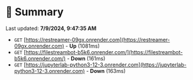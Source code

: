 # 📖 Summary
Last updated: **7/9/2024, 9:47:35 AM**

- `GET` [https://restreamer-09gx.onrender.com](https://restreamer-09gx.onrender.com) - **Up** (1081ms)
- `GET` [https://filestreambot-b5k6.onrender.com/](https://filestreambot-b5k6.onrender.com/) - **Down** (161ms)
- `GET` [https://jupyterlab-python3-12-3.onrender.com](https://jupyterlab-python3-12-3.onrender.com) - **Down** (163ms)
